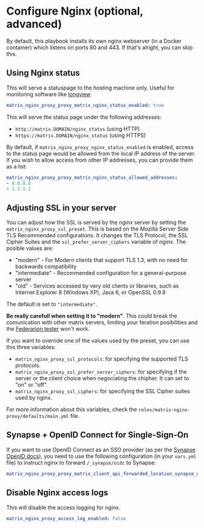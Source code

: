# Configure Nginx (optional, advanced)

By default, this playbook installs its own nginx webserver (in a Docker container) which listens on ports 80 and 443.
If that's alright, you can skip this.


## Using Nginx status

This will serve a statuspage to the hosting machine only. Useful for monitoring software like [longview](https://www.linode.com/docs/platform/longview/longview-app-for-nginx/)

```yaml
matrix_nginx_proxy_proxy_matrix_nginx_status_enabled: true
```

This will serve the status page under the following addresses:
- `http://matrix.DOMAIN/nginx_status` (using HTTP)
- `https://matrix.DOMAIN/nginx_status` (using HTTPS)

By default, if ```matrix_nginx_proxy_nginx_status_enabled``` is enabled, access to the status page would be allowed from the local IP address of the server. If you wish to allow access from other IP addresses, you can provide them as a list:

```yaml
matrix_nginx_proxy_proxy_matrix_nginx_status_allowed_addresses:
- 8.8.8.8
- 1.1.1.1
```

## Adjusting SSL in your server

You can adjust how the SSL is served by the nginx server by setting the `matrix_nginx_proxy_ssl_preset`. This is based on the Mozilla Server Side TLS
Recommended configurations. It changes the TLS Protocol, the SSL Cipher Suites and the `ssl_prefer_server_ciphers` variable of nginx.
The posible values are:

- "modern" - For Modern clients that support TLS 1.3, with no need for backwards compatibility
- "intermediate" - Recommended configuration for a general-purpose server
- "old" - Services accessed by very old clients or libraries, such as Internet Explorer 8 (Windows XP), Java 6, or OpenSSL 0.9.8

The default is set to `"intermediate"`.

**Be really carefull when setting it to "modern"**. This could break the comunication with other matrix servers, limiting your feration posibilities and the
[Federarion tester](https://federationtester.matrix.org/) won't work.

If you want to override one of the values used by the preset, you can use this three variables:

- `matrix_nginx_proxy_ssl_protocols`: for specifying the supported TLS protocols.
- `matrix_nginx_proxy_ssl_prefer_server_ciphers`: for specifying if the server or the client choice when negociating the chipher. It can set to "on" or "off".
- `matrix_nginx_proxy_ssl_ciphers`: for specifying the SSL Cipher suites used by nginx.

For more information about this variables, check the `roles/matrix-nginx-proxy/defaults/main.yml` file.

## Synapse + OpenID Connect for Single-Sign-On

If you want to use OpenID Connect as an SSO provider (as per the [Synapse OpenID docs](https://github.com/matrix-org/synapse/blob/develop/docs/openid.md)), you need to use the following configuration (in your `vars.yml` file) to instruct nginx to forward `/_synapse/oidc` to Synapse:

```yaml
matrix_nginx_proxy_proxy_matrix_client_api_forwarded_location_synapse_oidc_api_enabled: true
```

## Disable Nginx access logs

This will disable the access logging for nginx.

```yaml
matrix_nginx_proxy_access_log_enabled: false
```
